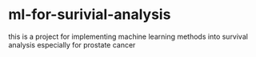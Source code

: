 # ml-for-surivial-analysis
this is a project for implementing machine learning methods into survival analysis especially for prostate cancer

